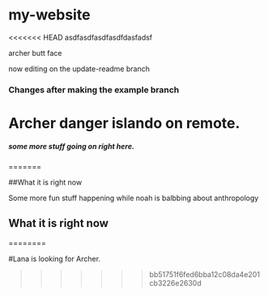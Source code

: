 # my-website

<<<<<<< HEAD
asdfasdfasdfasdfdasfadsf

archer butt face

now editing on the update-readme branch

### Changes after making the example branch

Archer danger islando on remote. 
=======
##### some more stuff going on right here. 

=======

##What it is right now

Some more fun stuff happening while noah is balbbing about anthropology

## What it is right now

========

#Lana is looking for Archer. 
>>>>>>> bb51751f6fed6bba12c08da4e201cb3226e2630d
